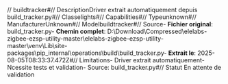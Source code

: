 // buildtracker#// DescriptionDriver extrait automatiquement depuis build_tracker.py#// Classelights#// Capabilities#// Typeunknown#// ManufacturerUnknown#// Modelbuildtracker#// Source- **Fichier original**: build_tracker.py- **Chemin complet**: D:\Download\Compressed\elelabs-zigbee-ezsp-utility-master\elelabs-zigbee-ezsp-utility-master\venv\Lib\site-packages\pip\_internal\operations\build\build_tracker.py- **Extrait le**: 2025-08-05T08:33:37.472Z#// Limitations- Driver extrait automatiquement- Ncessite tests et validation- Source: build_tracker.py#// Statut En attente de validation